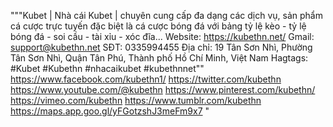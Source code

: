 """Kubet | Nhà cái Kubet | chuyên cung cấp đa dạng các dịch vụ, sản phẩm cá cược trực tuyến đặc biệt là cá cược bóng đá với bảng tỷ lệ kèo - tỷ lệ bóng đá - soi cầu - tài xỉu - xóc đĩa... 
Website: https://kubethn.net/
Gmail: support@kubethn.net
SĐT: 0335994455
Địa chỉ: 19 Tân Sơn Nhì, Phường Tân Sơn Nhì, Quận Tân Phú, Thành phố Hồ Chí Minh, Việt Nam
Hagtags: #Kubet #Kubethn #nhacaikubet #kubethnnet""
https://www.facebook.com/kubethn1/
https://twitter.com/kubethn
https://www.youtube.com/@kubethn
https://www.pinterest.com/kubethn/
https://vimeo.com/kubethn
https://www.tumblr.com/kubethn
https://maps.app.goo.gl/yFGotzshJ3meFm9x7 "			
			
			
			
			
			
			
			
			
			
			
			
			